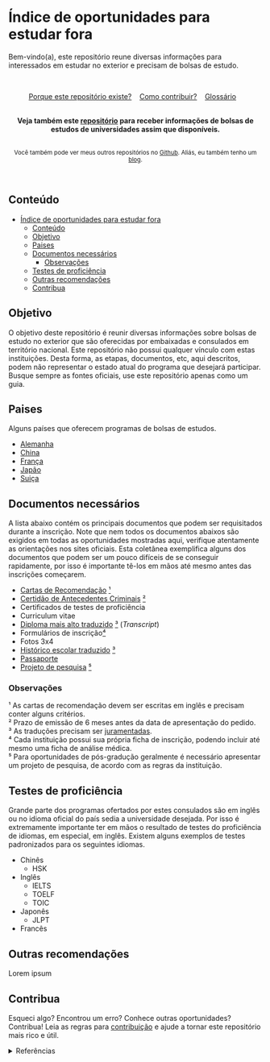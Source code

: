 # Índice de oportunidades para estudar fora

Bem-vindo(a), este repositório reune diversas informações para interessados em estudar no exterior e precisam de bolsas de estudo.

<br>

<p align="center">
  <a href="./why.md">Porque este repositório existe?</a>&nbsp;&nbsp;&nbsp;
  <a href="./CONTRIBUTING.md">Como contribuir?</a>&nbsp;&nbsp;&nbsp;
  <a href="./glossary.md">Glossário</a>&nbsp;&nbsp;&nbsp;
</p>

<br>

<div align="center">
  <b>Veja também este <a href="https://github.com/Daniel-EST/scholarships-alert">repositório</a> para receber informações de bolsas de estudos de universidades assim que disponíveis.</b>
</div>

<br>

<p align="center">
  <sub>Você também pode ver meus outros repositórios no <a href="https://www.github.com/Daniel-EST">Github</a>. Aliás, eu também tenho um <a href="https://www.daniel-est.github.io/blog">blog</a>.
</p>

<br>


## Conteúdo

- [Índice de oportunidades para estudar fora](#índice-de-oportunidades-para-estudar-fora)
  - [Conteúdo](#conteúdo)
  - [Objetivo](#objetivo)
  - [Paises](#paises)
  - [Documentos necessários](#documentos-necessários)
    - [Observações](#observações)
  - [Testes de proficiência](#testes-de-proficiência)
  - [Outras recomendações](#outras-recomendações)
  - [Contribua](#contribua)

## Objetivo
O objetivo deste repositório é reunir diversas informações sobre bolsas de estudo no exterior que são oferecidas por embaixadas e consulados em território nacional. 
Este repositório não possui qualquer vínculo com estas instituições. Desta forma, as etapas, documentos, etc, aqui descritos, podem não representar o estado atual do programa que desejará participar. Busque sempre as fontes oficiais, use este repositório apenas como um guia.

## Paises
Alguns países que oferecem programas de bolsas de estudos.

- [Alemanha](./scholarships/)
- [China](./scholarships/china/)
- [França](./scholarships/france)
- [Japão](./scholarships/japan)
- [Suiça](./scolarships/#)

## Documentos necessários
A lista abaixo contém os principais documentos que podem ser requisitados durante a inscrição. Note que nem todos os documentos abaixos são exigidos em todas as oportunidades mostradas aqui, verifique atentamente as orientações nos sites oficiais. Esta coletânea exemplifica alguns dos documentos que podem ser um pouco difíceis de se conseguir rapidamente, por isso é importante tê-los em mãos até mesmo antes das inscrições começarem.

- [Cartas de Recomendação](./documents/recommendation-letter.md) [¹](#observações)
- [Certidão de Antecedentes Criminais](https://www.gov.br/pt-br/servicos/emitir-certidao-de-antecedentes-criminais) [²](#observações)
- Certificados de testes de proficiência
- Curriculum vitae
- [Diploma mais alto traduzido](./documents/degree-and-transcripts.md) [³](#observações) (_Transcript_)
- Formulários de inscrição[⁴](#observações)
- Fotos 3x4
- [Histórico escolar traduzido](./documents/degree-and-transcripts.md) [³](#observações)
- [Passaporte](https://www.gov.br/pt-br/servicos/obter-passaporte-comum-para-brasileiro)
- [Projeto de pesquisa](./documents/degree.md) [⁵](#observações)

### Observações
¹ As cartas de recomendação devem ser escritas em inglês e precisam conter alguns critérios.  
² Prazo de emissão de 6 meses antes da data de apresentação do pedido.  
³ As traduções precisam ser [juramentadas](./documents/degree-and-transcripts.md).  
⁴ Cada instituição possui sua própria ficha de inscrição, podendo incluir até mesmo uma ficha de análise médica.  
⁵ Para oportunidades de pós-gradução geralmente é necessário apresentar um projeto de pesquisa, de acordo com as regras da instituição.  

## Testes de proficiência
Grande parte dos programas ofertados por estes consulados são em inglês ou no idioma oficial do país sedia a universidade desejada. Por isso é extremamente importante ter em mãos o resultado de testes do proficiência de idiomas, em especial, em inglês.
Existem alguns exemplos de testes padronizados para os seguintes idiomas.

- Chinês
  - HSK
- Inglês
  - IELTS
  - TOELF
  - TOIC
- Japonês
  - JLPT
- Francês

## Outras recomendações
Lorem ipsum

## Contribua
Esqueci algo? Encontrou um erro? Conhece outras oportunidades? Contribua! Leia as regras para [contribuição](./contributing.md) e ajude a tornar este repositório mais rico e útil.

<details>
  <summary>Referências</summary>
  <ul>
    <li><a href="#">https://www.estudarfora.org.br/bolsas-do-governo/</a></li>
    <li> Japão
      <ul>
       <li><a href="#">https://www.br.emb-japan.go.jp/itpr_pt/bolsas_programas.html</a></li>
      </ul>
    <li> China
      <ul>    
        <li><a href="#">http://br.china-embassy.org/por/sghds/202111/t20211116_10448697.htm</a></li>
        <li><a href="#">http://br.china-embassy.org/por/sghds/</a></li>
        <li><a href="#">https://studyinchina.csc.edu.cn/#/home</a></li>
        <li><a href="#">https://www.campuschina.org/index.html</a></li>
      </ul>
    </li>
    <li> Suíça
      <ul>    
       <li><a href="#">https://www.eda.admin.ch/countries/brazil/pt/home/prestacao/bolsas.html</a></li>
      </ul>
    </li>
  </ul>
</details>